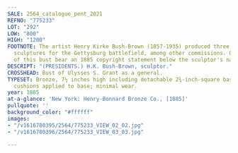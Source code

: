 ```yaml
---
SALE: 2564_catalogue_pent_2021
REFNO: "775233"
LOT: "292"
LOW: "800"
HIGH: "1200"
FOOTNOTE: The artist Henry Kirke Bush-Brown (1857-1935) produced three equestrian
  sculptures for the Gettysburg battlefield, among other commissions. Other examples
  of this bust bear an 1885 copyright statement below the sculptor's name.
DESCRIPT: "(PRESIDENTS.) H.K. Bush-Brown, sculptor."
CROSSHEAD: Bust of Ulysses S. Grant as a general.
TYPESET: Bronze, 7½ inches high including detachable 2¾-inch-square base, with felt
  cushions applied to base; minimal wear.
year: 1885
at-a-glance: 'New York: Henry-Bonnard Bronze Co., [1885]'
pullquote: ''
background_color: "#ffffff"
images:
- "/v1616780395/2564/775233_VIEW_02_02.jpg"
- "/v1616780396/2564/775233_VIEW_03_03.jpg"

---
```

